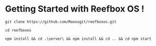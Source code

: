 # Getting Started with Reefbox OS !

`git clone https://github.com/Maxougit/reefboxos.git`

`cd reefboxos`

`npm install && cd .\server\ && npm install && cd .. && cd npm start`
